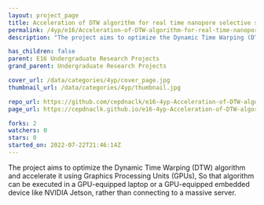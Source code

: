 ```yaml
---
layout: project_page
title: Acceleration of DTW algorithm for real time nanopore selective sequencing using GPUs
permalink: /4yp/e16/Acceleration-of-DTW-algorithm-for-real-time-nanopore-selective-sequencing-using-GPUs/
description: "The project aims to optimize the Dynamic Time Warping (DTW) algorithm and accelerate it using Graphics Processing Units (GPUs), So that algorithm can be executed in a GPU-equipped laptop or a GPU-equipped embedded device like NVIDIA Jetson, rather than connecting to a massive server."

has_children: false
parent: E16 Undergraduate Research Projects
grand_parent: Undergraduate Research Projects

cover_url: /data/categories/4yp/cover_page.jpg
thumbnail_url: /data/categories/4yp/thumbnail.jpg

repo_url: https://github.com/cepdnaclk/e16-4yp-Acceleration-of-DTW-algorithm-for-real-time-nanopore-selective-sequencing-using-GPUs
page_url: https://cepdnaclk.github.io/e16-4yp-Acceleration-of-DTW-algorithm-for-real-time-nanopore-selective-sequencing-using-GPUs

forks: 2
watchers: 0
stars: 0
started_on: 2022-07-22T21:46:14Z
---
```

The project aims to optimize the Dynamic Time Warping (DTW) algorithm and accelerate it using Graphics Processing Units (GPUs), So that algorithm can be executed in a GPU-equipped laptop or a GPU-equipped embedded device like NVIDIA Jetson, rather than connecting to a massive server.

